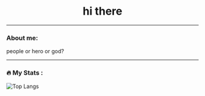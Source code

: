 
<h1 align="center">hi there</h1>

---

### About me:
people or hero or god?

---

### :fire: My Stats :

![Top Langs](https://github-readme-stats.vercel.app/api/top-langs/?username=vugsk&size_weight=0.5&count_weight=0.5&theme=vision-friendly-dark&langs_count=10)
